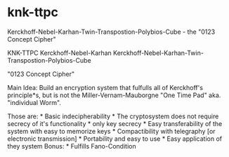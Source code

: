 # knk-ttpc
Kerckhoff-Nebel-Karhan-Twin-Transpostion-Polybios-Cube - the "0123 Concept Cipher"

KNK-TTPC
Kerckhoff-Nebel-Karhan
Kerckhoff-Nebel-Karhan-Twin-Transpostion-Polybios-Cube

"0123 Concept Cipher"


Main Idea:
	Build an encryption system that fulfulls all of Kerckhoff's principle*s, but is not the Miller-Vernam-Mauborgne "One Time Pad" aka. "individual Worm".
	
Those are:
	*	Basic indecipherability
	*	The cryptosystem does not require secrecy of it's functionality
	*	only key secrecy
	*	Easy transferability of the system with easy to memorize keys
	*	Compactibility with telegraphy [or electronic transmission]
	*	Portability and easy to use
	*	Easy application of they system
	Bonus:
	*	Fulfills Fano-Condition
